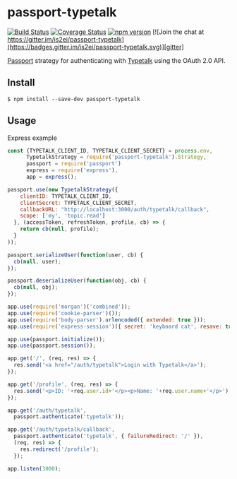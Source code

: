 passport-typetalk
===

[![Build Status](https://travis-ci.org/is2ei/passport-typetalk.svg?branch=master)][travis]
[![Coverage Status](https://coveralls.io/repos/github/is2ei/passport-typetalk/badge.svg?branch=master)][coveralls]
[![npm version](https://badge.fury.io/js/passport-typetalk.svg)][npm]
[![Join the chat at https://gitter.im/is2ei/passport-typetalk](https://badges.gitter.im/is2ei/passport-typetalk.svg)][gitter]

[travis]: https://travis-ci.org/is2ei/passport-typetalk
[coveralls]: https://coveralls.io/github/is2ei/passport-typetalk?branch=master
[npm]: https://badge.fury.io/js/passport-typetalk
[gitter]: https://gitter.im/is2ei/passport-typetalk

[Passport](http://passportjs.org/) strategy for authenticating with [Typetalk](https://www.typetalk.com) using the OAuth 2.0 API.

## Install

```
$ npm install --save-dev passport-typetalk
```

## Usage

Express example

```javascript
const {TYPETALK_CLIENT_ID, TYPETALK_CLIENT_SECRET} = process.env,
      TypetalkStrategy = require('passport-typetalk').Strategy,
      passport = require('passport')
      express = require('express'),
      app = express();

passport.use(new TypetalkStrategy({
    clientID: TYPETALK_CLIENT_ID,
    clientSecret: TYPETALK_CLIENT_SECRET,
    callbackURL: "http://localhost:3000/auth/typetalk/callback",
    scope: ['my', 'topic.read']
  }, (accessToken, refreshToken, profile, cb) => {
    return cb(null, profile);
  }
));

passport.serializeUser(function(user, cb) {
  cb(null, user);
});

passport.deserializeUser(function(obj, cb) {
  cb(null, obj);
});

app.use(require('morgan')('combined'));
app.use(require('cookie-parser')());
app.use(require('body-parser').urlencoded({ extended: true }));
app.use(require('express-session')({ secret: 'keyboard cat', resave: true, saveUninitialized: true }));

app.use(passport.initialize());
app.use(passport.session());

app.get('/', (req, res) => {
  res.send('<a href="/auth/typetalk">Login with Typetalk</a>');
});

app.get('/profile', (req, res) => {
  res.send('<p>ID: '+req.user.id+'</p><p>Name: '+req.user.name+'</p>');
});

app.get('/auth/typetalk',
  passport.authenticate('typetalk'));

app.get('/auth/typetalk/callback',
  passport.authenticate('typetalk', { failureRedirect: '/' }),
  (req, res) => {
    res.redirect('/profile');
  });

app.listen(3000);
```
